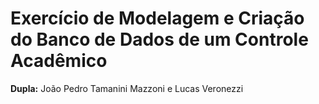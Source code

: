 # Exercício de Modelagem e Criação do Banco de Dados de um Controle Acadêmico

**Dupla:** João Pedro Tamanini Mazzoni e Lucas Veronezzi
